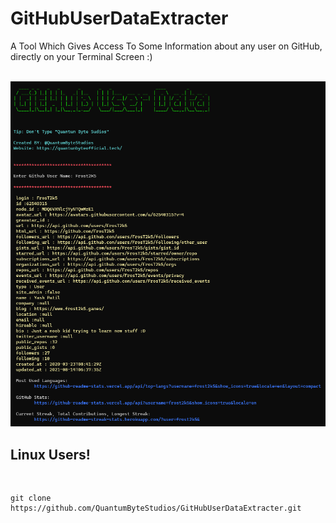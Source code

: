 # GitHubUserDataExtracter
A Tool Which Gives Access To Some Information about any user on GitHub, directly on your Terminal Screen :)

<br>
<img src="GitHubUserDataPreviewImg.png" alt="Preview">
<br>

<h2>Linux Users!</h2><br>

    git clone https://github.com/QuantumByteStudios/GitHubUserDataExtracter.git
